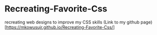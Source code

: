 # Recreating-Favorite-Css
recreating web designs to improve my CSS skills
(Link to my github page)[https://mkowusujr.github.io/Recreating-Favorite-Css/]
